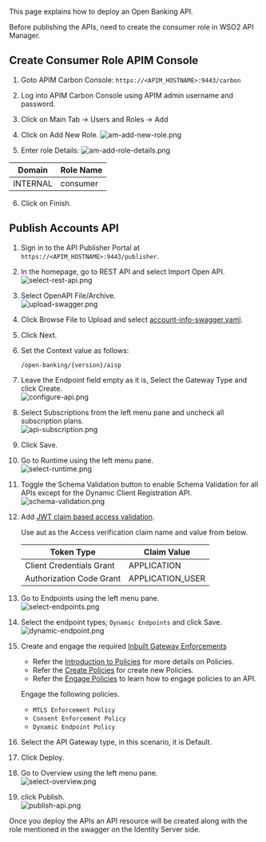 This page explains how to deploy an Open Banking API.

Before publishing the APIs, need to create the consumer role in WSO2 API Manager. 

## Create Consumer Role APIM Console

1. Goto APIM Carbon Console:  `https://<APIM_HOSTNAME>:9443/carbon`

2. Log into APIM Carbon Console using APIM admin username and password.

3. Click on Main Tab → Users and Roles → Add

4. Click on Add New Role.
    ![am-add-new-role.png](../assets/img/get-started/quick-start-guide/am-role-creation/am-add-new-role.png)

5. Enter role Details:
    ![am-add-role-details.png](../assets/img/get-started/quick-start-guide/am-role-creation/am-add-role-details.png)

| Domain   | Role Name |
| -------- | --------- |
| INTERNAL | consumer  |


6. Click on Finish.

## Publish Accounts API

1. Sign in to the API Publisher Portal at `https://<APIM_HOSTNAME>:9443/publisher`. 

2. In the homepage, go to REST API and select Import Open API. <br/>
    ![select-rest-api.png](../assets/img/get-started/quick-start-guide/deploy-apis/select-rest-api.png)

3. Select OpenAPI File/Archive. <br/>
    ![upload-swagger.png](../assets/img/get-started/quick-start-guide/deploy-apis/upload-swagger.png)

4. Click Browse File to Upload and select [account-info-swagger.yaml](https://github.com/wso2/financial-services-accelerator/blob/4.0.0/financial-services-accelerator/accelerators/fs-apim/repository/resources/apis/Accounts/account-info-swagger.yaml).  

5. Click Next.

6. Set the Context value as follows:
    ```
    /open-banking/{version}/aisp
    ```

7. Leave the Endpoint field empty as it is, Select the Gateway Type and click Create.<br/>
    ![configure-api.png](../assets/img/get-started/quick-start-guide/deploy-apis/configure-api.png)

8. Select Subscriptions from the left menu pane and uncheck all subscription plans.<br/>
    ![api-subscription.png](../assets/img/get-started/quick-start-guide/deploy-apis/api-subscription.png)

9. Click Save.

10. Go to Runtime using the left menu pane. <br/>
    ![select-runtime.png](../assets/img/get-started/quick-start-guide/deploy-apis/select-runtime.png)

11. Toggle the Schema Validation button to enable Schema Validation for all APIs except for the Dynamic Client Registration API.<br/>
    ![schema-validation.png](../assets/img/get-started/quick-start-guide/deploy-apis/schema-validation.png)

12. Add [JWT claim based access validation](https://apim.docs.wso2.com/en/latest/design/api-policies/regular-gateway-policies/jwt-claim-based-access-validator/).

    Use aut as the Access verification claim name and value from below.

    | Token Type               | Claim Value      |
    | ------------------------ | ---------------  |
    | Client Credentials Grant | APPLICATION      |
    |Authorization Code Grant  | APPLICATION_USER |

13. Go to Endpoints using the left menu pane.<br/>
    ![select-endpoints.png](../assets/img/get-started/quick-start-guide/deploy-apis/select-endpoints.png)

14. Select the endpoint types; `Dynamic Endpoints` and click Save.  <br/>
    ![dynamic-endpoint.png](../assets/img/get-started/quick-start-guide/deploy-apis/dynamic-endpoint.png)

15. Create and engage the required [Inbuilt Gateway Enforcements](../learn/inbuilt-policies.md)
    - Refer the [Introduction to Policies](../learn/policies.md) for more details on Policies.
    - Refer the [Create Policies](../learn/create-policies.md) for create new Policies.
    - Refer the [Engage Policies](../learn/engage-policies.md) to learn how to engage policies to an API.

    Engage the following policies.
    - `MTLS Enforcement Policy`
    - `Consent Enforcement Policy`
    - `Dynamic Endpoint Policy` 

16. Select the API Gateway type, in this scenario, it is Default.

17. Click Deploy.

18. Go to Overview using the left menu pane.<br/>
    ![select-overview.png](../assets/img/get-started/quick-start-guide/deploy-apis/select-overview.png)

19. click Publish. <br/>
    ![publish-api.png](../assets/img/get-started/quick-start-guide/deploy-apis/publish-api.png)

Once you deploy the APIs an API resource will be created along with the role mentioned in the swagger on the Identity Server side.
